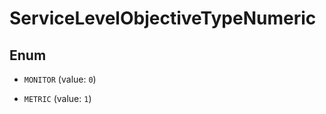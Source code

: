 

# ServiceLevelObjectiveTypeNumeric

## Enum


* `MONITOR` (value: `0`)

* `METRIC` (value: `1`)



